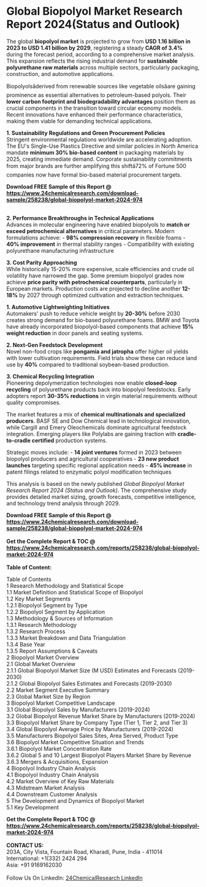<h1>Global Biopolyol Market Research Report 2024(Status and Outlook)</h1><p>The global <strong>biopolyol market</strong> is projected to grow from <strong>USD 1.16 billion in 2023 to USD 1.41 billion by 2029</strong>, registering a steady <strong>CAGR of 3.4%</strong> during the forecast period, according to a comprehensive market analysis. This expansion reflects the rising industrial demand for <strong>sustainable polyurethane raw materials</strong> across multiple sectors, particularly packaging, construction, and automotive applications.</p><p>Biopolyolsâderived from renewable sources like vegetable oilsâare gaining prominence as essential alternatives to petroleum-based polyols. Their <strong>lower carbon footprint and biodegradability advantages</strong> position them as crucial components in the transition toward circular economy models. Recent innovations have enhanced their performance characteristics, making them viable for demanding technical applications.</p><p><strong>1. Sustainability Regulations and Green Procurement Policies</strong><br>
Stringent environmental regulations worldwide are accelerating adoption. The EU's Single-Use Plastics Directive and similar policies in North America mandate <strong>minimum 30% bio-based content</strong> in packaging materials by 2025, creating immediate demand. Corporate sustainability commitments from major brands are further amplifying this shiftâ72% of Fortune 500 companies now have formal bio-based material procurement targets.</p><div><b>Download FREE Sample of this Report @ 
            <a href="https://www.24chemicalresearch.com/download-sample/258238/global-biopolyol-market-2024-974">
            https://www.24chemicalresearch.com/download-sample/258238/global-biopolyol-market-2024-974</a></b></div><br><p><strong>2. Performance Breakthroughs in Technical Applications</strong><br>
Advances in molecular engineering have enabled biopolyols to <strong>match or exceed petrochemical alternatives</strong> in critical parameters. Modern formulations achieve:
- <strong>98% compression recovery</strong> in flexible foams
- <strong>40% improvement</strong> in thermal stability ranges
- Compatibility with existing polyurethane manufacturing infrastructure</p><p><strong>3. Cost Parity Approaching</strong><br>
While historically 15-20% more expensive, scale efficiencies and crude oil volatility have narrowed the gap. Some premium biopolyol grades now achieve <strong>price parity with petrochemical counterparts</strong>, particularly in European markets. Production costs are projected to decline another <strong>12-18%</strong> by 2027 through optimized cultivation and extraction techniques.</p><p><strong>1. Automotive Lightweighting Initiatives</strong><br>
Automakers' push to reduce vehicle weight by <strong>20-30%</strong> before 2030 creates strong demand for bio-based polyurethane foams. BMW and Toyota have already incorporated biopolyol-based components that achieve <strong>15% weight reduction</strong> in door panels and seating systems.</p><p><strong>2. Next-Gen Feedstock Development</strong><br>
Novel non-food crops like <strong>pongamia and jatropha</strong> offer higher oil yields with lower cultivation requirements. Field trials show these can reduce land use by <strong>40%</strong> compared to traditional soybean-based production.</p><p><strong>3. Chemical Recycling Integration</strong><br>
Pioneering depolymerization technologies now enable <strong>closed-loop recycling</strong> of polyurethane products back into biopolyol feedstocks. Early adopters report <strong>30-35% reductions</strong> in virgin material requirements without quality compromises.</p><p>The market features a mix of <strong>chemical multinationals and specialized producers</strong>. BASF SE and Dow Chemical lead in technological innovation, while Cargill and Emery Oleochemicals dominate agricultural feedstock integration. Emerging players like Polylabs are gaining traction with <strong>cradle-to-cradle certified</strong> production systems.</p><p>Strategic moves include:
- <strong>14 joint ventures</strong> formed in 2023 between biopolyol producers and agricultural cooperatives
- <strong>23 new product launches</strong> targeting specific regional application needs
- <strong>45% increase</strong> in patent filings related to enzymatic polyol modification techniques</p><p>This analysis is based on the newly published <em>Global Biopolyol Market Research Report 2024 (Status and Outlook)</em>. The comprehensive study provides detailed market sizing, growth forecasts, competitive intelligence, and technology trend analysis through 2029.</p><div><b>Download FREE Sample of this Report @ 
            <a href="https://www.24chemicalresearch.com/download-sample/258238/global-biopolyol-market-2024-974">
            https://www.24chemicalresearch.com/download-sample/258238/global-biopolyol-market-2024-974</a></b></div><br><div><b>Get the Complete Report & TOC @ 
            <a href="https://www.24chemicalresearch.com/reports/258238/global-biopolyol-market-2024-974">
            https://www.24chemicalresearch.com/reports/258238/global-biopolyol-market-2024-974</a></b></div><br>
            <b>Table of Content:</b><p>Table of Contents<br />
1 Research Methodology and Statistical Scope<br />
1.1 Market Definition and Statistical Scope of Biopolyol<br />
1.2 Key Market Segments<br />
1.2.1 Biopolyol Segment by Type<br />
1.2.2 Biopolyol Segment by Application<br />
1.3 Methodology & Sources of Information<br />
1.3.1 Research Methodology<br />
1.3.2 Research Process<br />
1.3.3 Market Breakdown and Data Triangulation<br />
1.3.4 Base Year<br />
1.3.5 Report Assumptions & Caveats<br />
2 Biopolyol Market Overview<br />
2.1 Global Market Overview<br />
2.1.1 Global Biopolyol Market Size (M USD) Estimates and Forecasts (2019-2030)<br />
2.1.2 Global Biopolyol Sales Estimates and Forecasts (2019-2030)<br />
2.2 Market Segment Executive Summary<br />
2.3 Global Market Size by Region<br />
3 Biopolyol Market Competitive Landscape<br />
3.1 Global Biopolyol Sales by Manufacturers (2019-2024)<br />
3.2 Global Biopolyol Revenue Market Share by Manufacturers (2019-2024)<br />
3.3 Biopolyol Market Share by Company Type (Tier 1, Tier 2, and Tier 3)<br />
3.4 Global Biopolyol Average Price by Manufacturers (2019-2024)<br />
3.5 Manufacturers Biopolyol Sales Sites, Area Served, Product Type<br />
3.6 Biopolyol Market Competitive Situation and Trends<br />
3.6.1 Biopolyol Market Concentration Rate<br />
3.6.2 Global 5 and 10 Largest Biopolyol Players Market Share by Revenue<br />
3.6.3 Mergers & Acquisitions, Expansion<br />
4 Biopolyol Industry Chain Analysis<br />
4.1 Biopolyol Industry Chain Analysis<br />
4.2 Market Overview of Key Raw Materials<br />
4.3 Midstream Market Analysis<br />
4.4 Downstream Customer Analysis<br />
5 The Development and Dynamics of Biopolyol Market <br />
5.1 Key Development</p><div><b>Get the Complete Report & TOC @ 
            <a href="https://www.24chemicalresearch.com/reports/258238/global-biopolyol-market-2024-974">
            https://www.24chemicalresearch.com/reports/258238/global-biopolyol-market-2024-974</a></b></div><br><b>CONTACT US:</b><br>
            203A, City Vista, Fountain Road, Kharadi, Pune, India - 411014<br>
            International: +1(332) 2424 294<br>
            Asia: +91 9169162030 <br><br>
            Follow Us On LinkedIn: <a href="https://www.linkedin.com/company/24chemicalresearch/">24ChemicalResearch LinkedIn</a>